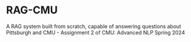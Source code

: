 # RAG-CMU
A RAG system built from scratch, capable of answering questions about Pittsburgh and CMU - Assignment 2 of CMU: Advanced NLP Spring 2024
